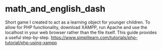 # math_and_english_dash
Short game I created to act as a learning object for younger children.
To allow for PHP functionality, download XAMPP, run Apache and use the localhost in your web browser rather than the file itself. 
This guide provides a useful step-by-step. 
https://www.simplilearn.com/tutorials/php-tutorial/php-using-xampp 
